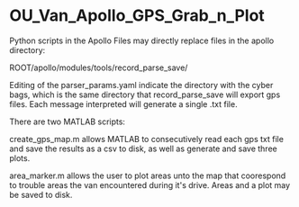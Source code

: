 # OU_Van_Apollo_GPS_Grab_n_Plot

Python scripts in the Apollo Files may directly replace files in the apollo directory:

ROOT/apollo/modules/tools/record\_parse_save/

Editing of the parser\_params.yaml indicate the directory with the cyber bags, which is the same directory that record\_parse\_save will export gps files. Each message interpreted will generate a single .txt file.

There are two MATLAB scripts:

create\_gps\_map.m allows MATLAB to consecutively read each gps txt file and save the results as a csv to disk, as well as generate and save three plots.

area\_marker.m allows the user to plot areas unto the map that coorespond to trouble areas the van encountered during it's drive. Areas and a plot may be saved to disk.
